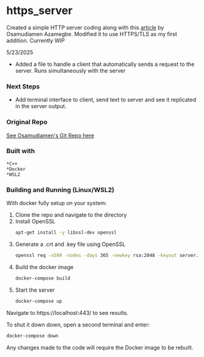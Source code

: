 # https_server

Created a simple HTTP server coding along with this [article](https://osasazamegbe.medium.com/showing-building-an-http-server-from-scratch-in-c-2da7c0db6cb7) by Osamudiamen Azamegbe. Modified it to use HTTPS/TLS as my first addition. Currently WIP

5/23/2025
- Added a file to handle a client that automatically sends a request to the server. Runs simultaneously with the server

### Next Steps
- Add terminal interface to client, send text to server and see it replicated in the server output.

### Original Repo
[See Osamudiamen's Git Repo here](https://github.com/OsasAzamegbe/http-server/tree/main)

### Built with
    *C++
    *Docker
    *WSL2

### Building and Running (Linux/WSL2)

With docker fully setup on your system:

1. Clone the repo and navigate to the directory
2. Install OpenSSL
   ```sh
   apt-get install -y libssl-dev openssl
   ```
3. Generate a .crt and .key file using OpenSSL 
   ```sh
   openssl req -x509 -nodes -days 365 -newkey rsa:2048 -keyout server.key -out server.crt
   ```
4. Build the docker image
   ```sh
   docker-compose build
   ```
5. Start the server
   ```sh
   docker-compose up
   ```

Navigate to https://localhost:443/ to see results. 

To shut it down down, open a second terminal and enter:
   ```sh
   docker-compose down
   ```  

Any changes made to the code will require the Docker image to be rebuilt.
